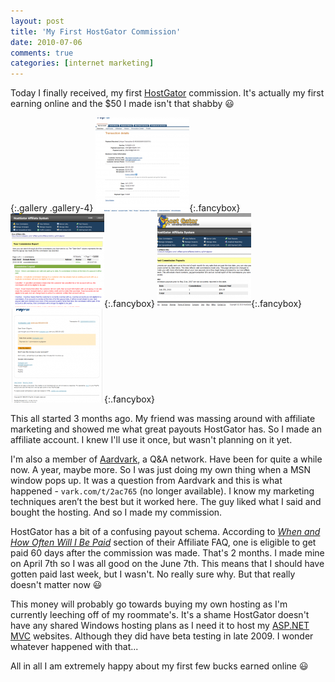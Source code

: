 ```yaml
---
layout: post
title: 'My First HostGator Commission'
date: 2010-07-06
comments: true
categories: [internet marketing]
---
```


Today I finally received, my first [HostGator][hostgator] commission. It's actually my first earning online and the $50 I made isn't that shabby :smiley:

{:.gallery .gallery-4}
[![PayPal HostGator Transaction][img-paypal-thumb]][img-paypal]{:.fancybox}
[![HostGator Commissions][img-hg-comm-thumb]][img-hg-comm]{:.fancybox}
[![HostGator Commission Pay-outs][img-hg-thumb]][img-hg]{:.fancybox}
[![Email from PayPal][img-email-thumb]][img-email]{:.fancybox}

This all started 3 months ago. My friend was massing around with affiliate marketing and showed me what great payouts HostGator has. So I made an affiliate account. I knew I'll use it once, but wasn't planning on it yet.

I'm also a member of [Aardvark][], a Q&A network. Have been for quite a while now. A year, maybe more. So I was just doing my own thing when a MSN window pops up. It was a question from Aardvark and this is what happened - `vark.com/t/2ac765` (no longer available). I know my marketing techniques aren’t the best but it worked here. The guy liked what I said and bought the hosting. And so I made my commission.

HostGator has a bit of a confusing payout schema. According to _[When and How Often Will I Be Paid][hg-paid]_ section of their Affiliate FAQ, one is eligible to get paid 60 days after the commission was made. That's 2 months. I made mine on April 7th so I was all good on the June 7th. This means that I should have gotten paid last week, but I wasn't. No really sure why. But that really doesn't matter now :smiley:

This money will probably go towards buying my own hosting as I'm currently leeching off of my roommate's. It's a shame HostGator doesn't have any shared Windows hosting plans as I need it to host my [ASP.NET MVC][aspnet-mvc] websites. Although they did have beta testing in late 2009. I wonder whatever happened with that...

All in all I am extremely happy about my first few bucks earned online :smiley:

[hostgator]: https://secure.hostgator.com/~affiliat/cgi-bin/affiliates/clickthru.cgi?id=gligoran
[img-paypal-thumb]: /images/thumbs/hg-commission-paypal.png
[img-paypal]: /images/hg-commission-paypal.png 'PayPal HostGator Transaction'
[img-hg-comm-thumb]: /images/thumbs/hg-commissions.png
[img-hg-comm]: /images/hg-commissions.png 'HostGator Commissions'
[img-hg-thumb]: /images/thumbs/hg-commission-payouts.png
[img-hg]: /images/hg-commission-payouts.png 'HostGator Commission Payouts'
[img-email-thumb]: /images/thumbs/hg-commission-email.png
[img-email]: /images/hg-commission-email.png 'Email from PayPal'
[aardvark]: https://vark.com/ 'Aardvark'
[hg-paid]: https://www.hostgator.com/help/article/when-and-how-often-will-i-be-paid
[aspnet-mvc]: https://www.asp.net/mvc/ 'ASP.NET MVC Framework'
